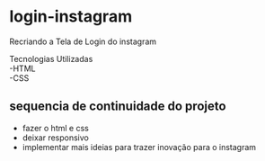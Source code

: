# login-instagram
Recriando a Tela de Login do instagram

Tecnologias Utilizadas <br>
  -HTML <br>
  -CSS
  
  ## sequencia de continuidade do projeto <br>
  - fazer o html e css <br>
  - deixar responsivo <br>
  - implementar mais ideias para trazer inovação para o instagram
